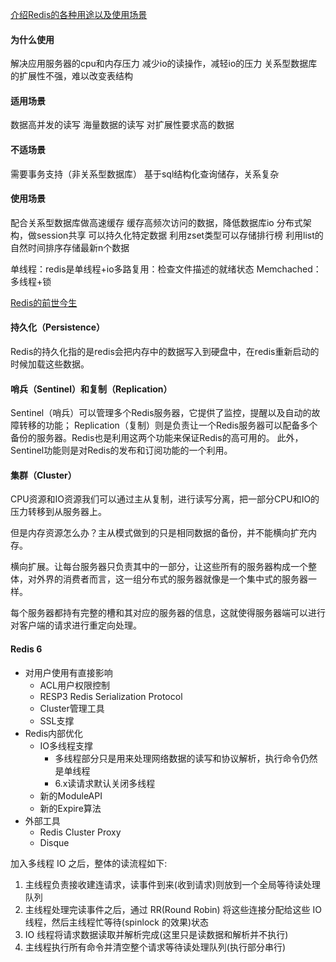 [介绍Redis的各种用途以及使用场景](https://blog.csdn.net/u011277123/article/details/78692603/)

#### 为什么使用
解决应用服务器的cpu和内存压力
减少io的读操作，减轻io的压力
关系型数据库的扩展性不强，难以改变表结构

#### 适用场景
数据高并发的读写
海量数据的读写
对扩展性要求高的数据

#### 不适场景
需要事务支持（非关系型数据库）
基于sql结构化查询储存，关系复杂

#### 使用场景
配合关系型数据库做高速缓存
缓存高频次访问的数据，降低数据库io
分布式架构，做session共享
可以持久化特定数据
利用zset类型可以存储排行榜
利用list的自然时间排序存储最新n个数据


单线程：redis是单线程+io多路复用：检查文件描述的就绪状态
Memchached：多线程+锁


[Redis的前世今生](https://blog.csdn.net/chenlintao_csdn/article/details/88098268)

#### 持久化（Persistence）
Redis的持久化指的是redis会把内存中的数据写入到硬盘中，在redis重新启动的时候加载这些数据。

#### 哨兵（Sentinel）和复制（Replication）
Sentinel（哨兵）可以管理多个Redis服务器，它提供了监控，提醒以及自动的故障转移的功能；
Replication（复制）则是负责让一个Redis服务器可以配备多个备份的服务器。Redis也是利用这两个功能来保证Redis的高可用的。
此外，Sentinel功能则是对Redis的发布和订阅功能的一个利用。

#### 集群（Cluster）
CPU资源和IO资源我们可以通过主从复制，进行读写分离，把一部分CPU和IO的压力转移到从服务器上。

但是内存资源怎么办？主从模式做到的只是相同数据的备份，并不能横向扩充内存。

横向扩展。让每台服务器只负责其中的一部分，让这些所有的服务器构成一个整体，对外界的消费者而言，这一组分布式的服务器就像是一个集中式的服务器一样。

每个服务器都持有完整的槽和其对应的服务器的信息，这就使得服务器端可以进行对客户端的请求进行重定向处理。

#### Redis 6
- 对用户使用有直接影响
  - ACL用户权限控制
  - RESP3 Redis Serialization Protocol
  - Cluster管理工具
  - SSL支撑
- Redis内部优化
  - IO多线程支撑
    - 多线程部分只是用来处理网络数据的读写和协议解析，执行命令仍然是单线程
    - 6.x读请求默认关闭多线程
  - 新的ModuleAPI
  - 新的Expire算法
- 外部工具
  - Redis Cluster Proxy
  - Disque

加入多线程 IO 之后，整体的读流程如下:
1. 主线程负责接收建连请求，读事件到来(收到请求)则放到一个全局等待读处理队列
2. 主线程处理完读事件之后，通过 RR(Round Robin) 将这些连接分配给这些 IO 线程，然后主线程忙等待(spinlock 的效果)状态
3. IO 线程将请求数据读取并解析完成(这里只是读数据和解析并不执行)
4. 主线程执行所有命令并清空整个请求等待读处理队列(执行部分串行)
